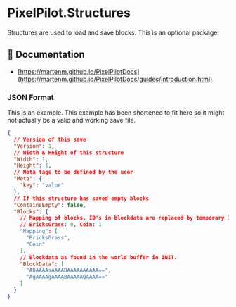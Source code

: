 ﻿# PixelPilot.Structures
Structures are used to load and save blocks. This is an optional package.

## 📄 Documentation
- [https://martenm.github.io/PixelPilotDocs](https://martenm.github.io/PixelPilotDocs/guides/introduction.html)

### JSON Format
This is an example. This example has been shortened to fit here so it might not actually be a valid and working save file.
```json
{
  // Version of this save
  "Version": 1,
  // Width & Height of this structure
  "Width": 1,
  "Height": 1,
  // Meta tags to be defined by the user
  "Meta": {
    "key": "value"
  },
  // If this structure has saved empty blocks
  "ContainsEmpty": false,
  "Blocks": {
    // Mapping of blocks. ID's in blockdata are replaced by temporary IDs.
    // BricksGrass: 0, Coin: 1
    "Mapping": [
      "BricksGrass",
      "Coin"
    ],
    // Blockdata as found in the world buffer in INIT.
    "BlockData": [
      "AQAAAAsAAAABAAAAAAAAAA==",
      "AgAAAAgAAAABAAAAAQAAAA=="
    ]
  }
}
```